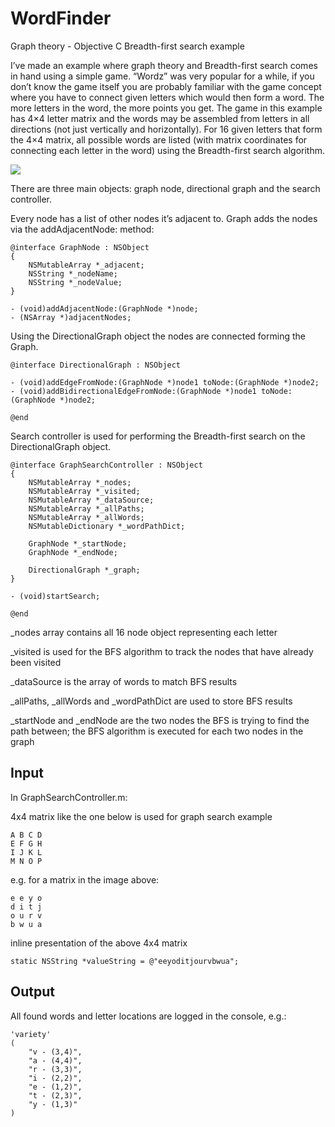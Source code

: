 WordFinder
==========

Graph theory - Objective C Breadth-first search example

I’ve made an example where graph theory and Breadth-first search comes in hand using a simple game. “Wordz” was very popular for a while, if you don’t know the game itself you are probably familiar with the game concept where you have to connect given letters which would then form a word. The more letters in the word, the more points you get. The game in this example has 4×4 letter matrix and the words may be assembled from letters in all directions (not just vertically and horizontally). For 16 given letters that form the 4×4 matrix, all possible words are listed (with matrix coordinates for connecting each letter in the word) using the Breadth-first search algorithm.

[![](http://a4.mzstatic.com/us/r30/Purple/v4/f5/a2/78/f5a27824-9200-d2e2-c1bb-bd1ff4dc5e02/screen568x568.jpeg)](http://a4.mzstatic.com/us/r30/Purple/v4/f5/a2/78/f5a27824-9200-d2e2-c1bb-bd1ff4dc5e02/screen568x568.jpeg)

There are three main objects: graph node, directional graph and the search controller.

Every node has a list of other nodes it’s adjacent to. Graph adds the nodes via the addAdjacentNode: method:


    @interface GraphNode : NSObject
    {
	    NSMutableArray *_adjacent;
	    NSString *_nodeName;
    	NSString *_nodeValue;
    }

    - (void)addAdjacentNode:(GraphNode *)node;
    - (NSArray *)adjacentNodes;
    
Using the DirectionalGraph object the nodes are connected forming the Graph.

    @interface DirectionalGraph : NSObject

    - (void)addEdgeFromNode:(GraphNode *)node1 toNode:(GraphNode *)node2;
    - (void)addBidirectionalEdgeFromNode:(GraphNode *)node1 toNode:(GraphNode *)node2;

    @end
    
Search controller is used for performing the Breadth-first search on the DirectionalGraph object.

    @interface GraphSearchController : NSObject
    {
    	NSMutableArray *_nodes;
	    NSMutableArray *_visited;
    	NSMutableArray *_dataSource;
	    NSMutableArray *_allPaths;
	    NSMutableArray *_allWords;
    	NSMutableDictionary *_wordPathDict;

	    GraphNode *_startNode;
    	GraphNode *_endNode;

	    DirectionalGraph *_graph;
    }

    - (void)startSearch;

    @end
    
_nodes array contains all 16 node object representing each letter

_visited is used for the BFS algorithm to track the nodes that have already been visited

_dataSource is the array of words to match BFS results

_allPaths, _allWords and _wordPathDict are used to store BFS results

_startNode and _endNode are the two nodes the BFS is trying to find the path between; the BFS algorithm is executed for each two nodes in the graph

Input
-----

In GraphSearchController.m:

4x4 matrix like the one below is used for graph search example

	A B C D
	E F G H
	I J K L
	M N O P


e.g. for a matrix in the image above:

	e e y o
	d i t j
	o u r v
	b w u a

inline presentation of the above 4x4 matrix

	static NSString *valueString = @"eeyoditjourvbwua";

Output
------

All found words and letter locations are logged in the console, e.g.:

	'variety'
	(
		"v - (3,4)",
		"a - (4,4)",
		"r - (3,3)",
		"i - (2,2)",
		"e - (1,2)",
		"t - (2,3)",
		"y - (1,3)"
	)
